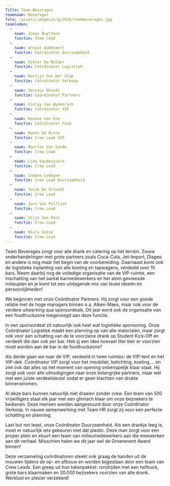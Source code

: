 ```yaml
---
Title: Team Beverages
teamnaam: Beverages
foto: /assets/images/org/2016/teambeverages.jpg
teamleden:
  -
    naam: Jonas Nuyttens
    functie: Team Lead
  -
    naam: Arnout Audenaert
    functie: Coördinator Duurzaamheid
  -
    naam: Viktor De Mulder
    functie: Coördinator Logistiek
  -
    naam: Martijn Van Der Stap
    functie: Coördinator Verkoop
  -
    naam: Servais Dhondt
    functie: Coördinator Partners
  -
    naam: Finlay Van Wymeersch
    functie: Coördinator VIP
  -
    naam: Roxane Van Rie
    functie: Coördinator Food
  -
    naam: Manon De Winne
    functie: Crew Lead VIP
  -
    naam: Maarten Van Sande
    functie: Crew Lead
  -
    naam: Lies Vandevyvere
    functie: Crew Lead
  -
    naam: Ismene Ledegen
    functie: Crew Lead Duurzaamheid
  -
    naam: Jacob De Vriendt
    functie: Crew Lead
  -
    naam: Jorn Van Polfliet
    functie: Crew Lead
  -
    naam: Stijn Van Peel
    functie: Crew Lead
  -
    naam: Niels Gossé
    functie: Crew Lead
---
```


Team Beverages zorgt voor alle drank en catering op het terrein. Zware onderhandelingen met grote partners zoals Coca-Cola, Jet-Import, Diageo en andere is nog maar het begin van de voorbereiding. Daarnaast komt ook de logistieke inplanting van alle koeling en tapwagens, verdeeld over 10 bars. Neem daarbij nog de volledige organisatie van de VIP-ruimte, een inschatting van het aantal barmedewerkers en het alom gevreesde milieuplan en je komt tot een uitdagende mix van leuke ideeën en persoonlijkheden!


We beginnen met onze Coördinator Partners. Hij zorgt voor een goede relatie met de hoge managers binnen o.a. Alken-Maes, maar ook voor de verdere uitwerking qua sponsordeals. Dit jaar werd ook de organisatie van een foodtruckzone toegevoegd aan deze functie.


In een sponsordeal zit natuurlijk ook heel wat logistieke sponsoring. Onze Coördinator Logistiek maakt een planning op van alle materialen, maar zorgt ook voor een schatting van de te voorziene drank op Student Kick-Off en verdeelt die dan ook per bar. Heb jij een idee hoeveel liter bier er voorzien moet worden aan de bar in de foodtruckzone?


Als derde gaan we naar de VIP, verdeeld in twee ruimtes: de VIP-tent en het VIP-dek. Coördinator VIP zorgt voor het meubilair, belichting, koeling,… en ziet ook dat alles op het moment van opening onberispelijk klaar staat. Hij zorgt ook voor alle uitnodigingen naar onze belangrijke partners, maar wel met een juiste verdeelsleutel zodat er geen klachten van drukte binnenstromen.


Al deze bars kunnen natuurlijk niet draaien zonder crew. Een team van 500 vrijwilligers staat elk jaar met een glimlach klaar om onze bezoekers te bedienen. Deze mensen worden aangestuurd door onze Coördinator Verkoop. In nauwe samenwerking met Team HR zorgt zij voor een perfecte schatting en planning.


Last but not least, onze Coördinator Duurzaamheid. Als een drankje leeg is, moet er natuurlijk iets gebeuren met dat plastic. Deze man zorgt voor een proper plein en stuurt een team van milieumedewerkers aan die meewerken aan dit verhaal. Misschien halen we dit jaar wel de Groenevent Award binnen!


Deze verzameling coördinatoren steekt ook graag de handen uit de mouwen tijdens de op- en afbouw en worden bijgestaan door een team van Crew Leads. Een greep uit hun takenpakket: rondrijden met een heftruck, grote bars klaarmaken en 30.000 bezoekers voorzien van alle drank. Werklust en plezier verzekerd!

